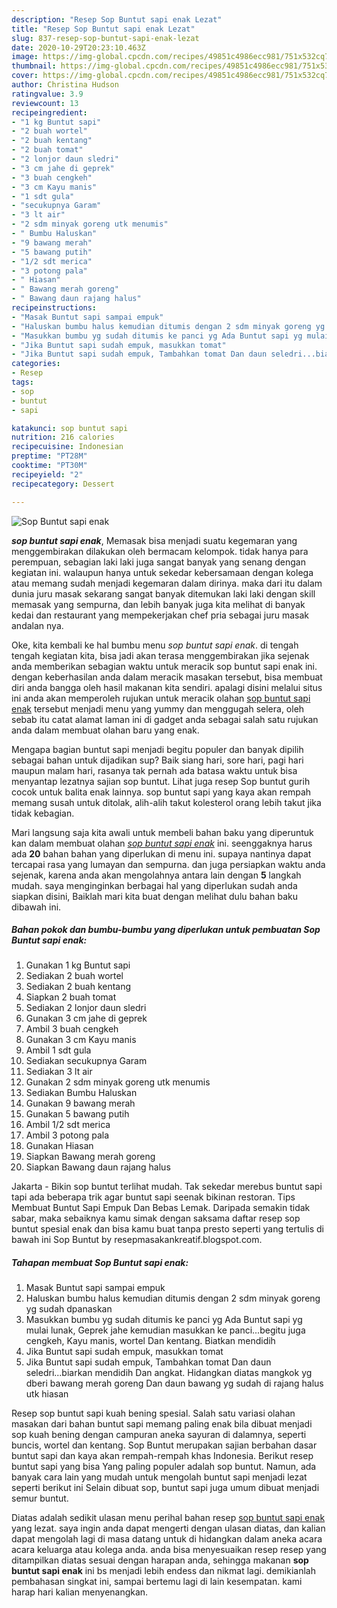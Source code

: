 ```yaml
---
description: "Resep Sop Buntut sapi enak Lezat"
title: "Resep Sop Buntut sapi enak Lezat"
slug: 837-resep-sop-buntut-sapi-enak-lezat
date: 2020-10-29T20:23:10.463Z
image: https://img-global.cpcdn.com/recipes/49851c4986ecc981/751x532cq70/sop-buntut-sapi-enak-foto-resep-utama.jpg
thumbnail: https://img-global.cpcdn.com/recipes/49851c4986ecc981/751x532cq70/sop-buntut-sapi-enak-foto-resep-utama.jpg
cover: https://img-global.cpcdn.com/recipes/49851c4986ecc981/751x532cq70/sop-buntut-sapi-enak-foto-resep-utama.jpg
author: Christina Hudson
ratingvalue: 3.9
reviewcount: 13
recipeingredient:
- "1 kg Buntut sapi"
- "2 buah wortel"
- "2 buah kentang"
- "2 buah tomat"
- "2 lonjor daun sledri"
- "3 cm jahe di geprek"
- "3 buah cengkeh"
- "3 cm Kayu manis"
- "1 sdt gula"
- "secukupnya Garam"
- "3 lt air"
- "2 sdm minyak goreng utk menumis"
- " Bumbu Haluskan"
- "9 bawang merah"
- "5 bawang putih"
- "1/2 sdt merica"
- "3 potong pala"
- " Hiasan"
- " Bawang merah goreng"
- " Bawang daun rajang halus"
recipeinstructions:
- "Masak Buntut sapi sampai empuk"
- "Haluskan bumbu halus kemudian ditumis dengan 2 sdm minyak goreng yg sudah dpanaskan"
- "Masukkan bumbu yg sudah ditumis ke panci yg Ada Buntut sapi yg mulai lunak, Geprek jahe kemudian masukkan ke panci...begitu juga cengkeh, Kayu manis, wortel Dan kentang. Biatkan mendidih"
- "Jika Buntut sapi sudah empuk, masukkan tomat"
- "Jika Buntut sapi sudah empuk, Tambahkan tomat Dan daun seledri...biarkan mendidih Dan angkat. Hidangkan diatas mangkok yg dberi bawang merah goreng Dan daun bawang yg sudah di rajang halus utk hiasan"
categories:
- Resep
tags:
- sop
- buntut
- sapi

katakunci: sop buntut sapi 
nutrition: 216 calories
recipecuisine: Indonesian
preptime: "PT28M"
cooktime: "PT30M"
recipeyield: "2"
recipecategory: Dessert

---
```



![Sop Buntut sapi enak](https://img-global.cpcdn.com/recipes/49851c4986ecc981/751x532cq70/sop-buntut-sapi-enak-foto-resep-utama.jpg)

<b><i>sop buntut sapi enak</i></b>, Memasak bisa menjadi suatu kegemaran yang menggembirakan dilakukan oleh bermacam kelompok. tidak hanya para perempuan, sebagian laki laki juga sangat banyak yang senang dengan kegiatan ini. walaupun hanya untuk sekedar kebersamaan dengan kolega atau memang sudah menjadi kegemaran dalam dirinya. maka dari itu dalam dunia juru masak sekarang sangat banyak ditemukan laki laki dengan skill memasak yang sempurna, dan lebih banyak juga kita melihat di banyak kedai dan restaurant yang mempekerjakan chef pria sebagai juru masak andalan nya.

Oke, kita kembali ke hal bumbu menu <i>sop buntut sapi enak</i>. di tengah tengah kegiatan kita, bisa jadi akan terasa menggembirakan jika sejenak anda memberikan sebagian waktu untuk meracik sop buntut sapi enak ini. dengan keberhasilan anda dalam meracik masakan tersebut, bisa membuat diri anda bangga oleh hasil makanan kita sendiri. apalagi disini melalui situs ini anda akan memperoleh rujukan untuk meracik olahan <u>sop buntut sapi enak</u> tersebut menjadi menu yang yummy dan menggugah selera, oleh sebab itu catat alamat laman ini di gadget anda sebagai salah satu rujukan anda dalam membuat olahan baru yang enak.

Mengapa bagian buntut sapi menjadi begitu populer dan banyak dipilih sebagai bahan untuk dijadikan sup? Baik siang hari, sore hari, pagi hari maupun malam hari, rasanya tak pernah ada batasa waktu untuk bisa menyantap lezatnya sajian sop buntut. Lihat juga resep Sop buntut gurih cocok untuk balita enak lainnya. sop buntut sapi yang kaya akan rempah memang susah untuk ditolak, alih-alih takut kolesterol orang lebih takut jika tidak kebagian.


Mari langsung saja kita awali untuk membeli bahan baku yang diperuntuk kan dalam membuat olahan <u><i>sop buntut sapi enak</i></u> ini. seenggaknya harus ada <b>20</b> bahan bahan yang diperlukan di menu ini. supaya nantinya dapat tercapai rasa yang lumayan dan sempurna. dan juga persiapkan waktu anda sejenak, karena anda akan mengolahnya antara lain dengan <b>5</b> langkah mudah. saya menginginkan berbagai hal yang diperlukan sudah anda siapkan disini, Baiklah mari kita buat dengan melihat dulu bahan baku dibawah ini.

<!--inarticleads1-->

##### Bahan pokok dan bumbu-bumbu yang diperlukan untuk pembuatan Sop Buntut sapi enak:

1. Gunakan 1 kg Buntut sapi
1. Sediakan 2 buah wortel
1. Sediakan 2 buah kentang
1. Siapkan 2 buah tomat
1. Sediakan 2 lonjor daun sledri
1. Gunakan 3 cm jahe di geprek
1. Ambil 3 buah cengkeh
1. Gunakan 3 cm Kayu manis
1. Ambil 1 sdt gula
1. Sediakan secukupnya Garam
1. Sediakan 3 lt air
1. Gunakan 2 sdm minyak goreng utk menumis
1. Sediakan  Bumbu Haluskan
1. Gunakan 9 bawang merah
1. Gunakan 5 bawang putih
1. Ambil 1/2 sdt merica
1. Ambil 3 potong pala
1. Gunakan  Hiasan
1. Siapkan  Bawang merah goreng
1. Siapkan  Bawang daun rajang halus


Jakarta - Bikin sop buntut terlihat mudah. Tak sekedar merebus buntut sapi tapi ada beberapa trik agar buntut sapi seenak bikinan restoran. Tips Membuat Buntut Sapi Empuk Dan Bebas Lemak. Daripada semakin tidak sabar, maka sebaiknya kamu simak dengan saksama daftar resep sop buntut spesial enak dan bisa kamu buat tanpa presto seperti yang tertulis di bawah ini Sop Buntut by resepmasakankreatif.blogspot.com. 

<!--inarticleads2-->

##### Tahapan membuat Sop Buntut sapi enak:

1. Masak Buntut sapi sampai empuk
1. Haluskan bumbu halus kemudian ditumis dengan 2 sdm minyak goreng yg sudah dpanaskan
1. Masukkan bumbu yg sudah ditumis ke panci yg Ada Buntut sapi yg mulai lunak, Geprek jahe kemudian masukkan ke panci...begitu juga cengkeh, Kayu manis, wortel Dan kentang. Biatkan mendidih
1. Jika Buntut sapi sudah empuk, masukkan tomat
1. Jika Buntut sapi sudah empuk, Tambahkan tomat Dan daun seledri...biarkan mendidih Dan angkat. Hidangkan diatas mangkok yg dberi bawang merah goreng Dan daun bawang yg sudah di rajang halus utk hiasan


Resep sop buntut sapi kuah bening spesial. Salah satu variasi olahan masakan dari bahan buntut sapi memang paling enak bila dibuat menjadi sop kuah bening dengan campuran aneka sayuran di dalamnya, seperti buncis, wortel dan kentang. Sop Buntut merupakan sajian berbahan dasar buntut sapi dan kaya akan rempah-rempah khas Indonesia. Berikut resep buntut sapi yang bisa Yang paling populer adalah sop buntut. Namun, ada banyak cara lain yang mudah untuk mengolah buntut sapi menjadi lezat seperti berikut ini Selain dibuat sop, buntut sapi juga umum dibuat menjadi semur buntut. 

Diatas adalah sedikit ulasan menu perihal bahan resep <u>sop buntut sapi enak</u> yang lezat. saya ingin anda dapat mengerti dengan ulasan diatas, dan kalian dapat mengolah lagi di masa datang untuk di hidangkan dalam aneka acara acara keluarga atau kolega anda. anda bisa menyesuaikan resep resep yang ditampilkan diatas sesuai dengan harapan anda, sehingga makanan <b>sop buntut sapi enak</b> ini bs menjadi lebih endess dan nikmat lagi. demikianlah pembahasan singkat ini, sampai bertemu lagi di lain kesempatan. kami harap hari kalian menyenangkan.
